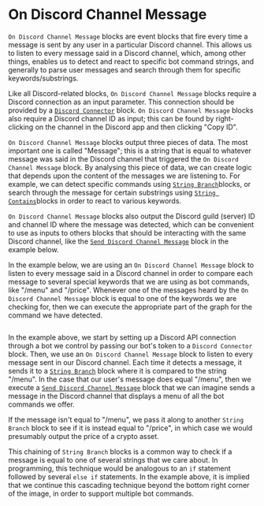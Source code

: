 # On Discord Channel Message

`On Discord Channel Message` blocks are event blocks that fire every time a message is sent by any user in a particular Discord channel. This allows us to listen to every message said in a Discord channel, which, among other things, enables us to detect and react to specific bot command strings, and generally to parse user messages and search through them for specific keywords/substrings.

Like all Discord-related blocks, `On Discord Channel Message` blocks require a Discord connection as an input parameter. This connection should be provided by a [`Discord Connector`](discord-connector.md) block. `On Discord Channel Message` blocks also require a Discord channel ID as input; this can be found by right-clicking on the channel in the Discord app and then clicking "Copy ID".

`On Discord Channel Message` blocks output three pieces of data. The most important one is called "Message"; this is a string that is equal to whatever message was said in the Discord channel that triggered the `On Discord Channel Message` block. By analysing this piece of data, we can create logic that depends upon the content of the messages we are listening to. For example, we can detect specific commands using [`String Branch`](../base-condition/string-branch.md)blocks, or search through the message for certain substrings using [`String Contains`](../string/string-contains.md)blocks in order to react to various keywords.

`On Discord Channel Message` blocks also output the Discord guild (server) ID and channel ID where the message was detected, which can be convenient to use as inputs to others blocks that should be interacting with the same Discord channel, like the [`Send Discord Channel Message`](send-discord-channel-message.md) block in the example below.

In the example below, we are using an `On Discord Channel Message` block to listen to every message said in a Discord channel in order to compare each message to several special keywords that we are using as bot commands, like "/menu" and "/price". Whenever one of the messages heard by the `On Discord Channel Message` block is equal to one of the keywords we are checking for, then we can execute the appropriate part of the graph for the command we have detected.

<figure><img src="https://i.imgur.com/WDJDKJF.png" alt=""><figcaption></figcaption></figure>

In the example above, we start by setting up a Discord API connection through a bot we control by passing our bot's token to a `Discord Connector` block. Then, we use an `On Discord Channel Message` block to listen to every message sent in our Discord channel. Each time it detects a message, it sends it to a [`String Branch`](../base-condition/string-branch.md) block where it is compared to the string "/menu". In the case that our user's message does equal "/menu", then we execute a [`Send Discord Channel Message`](send-discord-channel-message.md) block that we can imagine sends a message in the Discord channel that displays a menu of all the bot commands we offer.

If the message isn't equal to "/menu", we pass it along to another `String Branch` block to see if it is instead equal to "/price", in which case we would presumably output the price of a crypto asset.

This chaining of `String Branch` blocks is a common way to check if a message is equal to one of several strings that we care about. In programming, this technique would be analogous to an `if` statement followed by several `else if` statements. In the example above, it is implied that we continue this cascading technique beyond the bottom right corner of the image, in order to support multiple bot commands.
